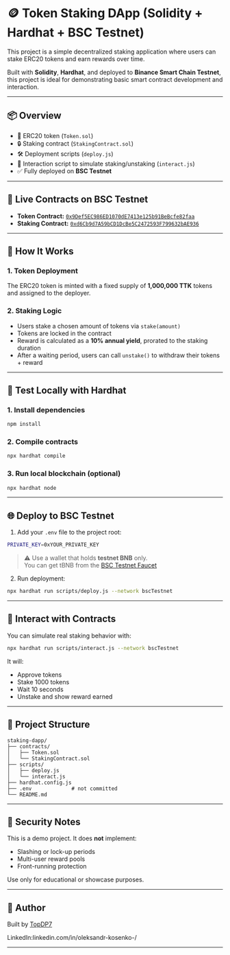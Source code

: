 # 🪙 Token Staking DApp (Solidity + Hardhat + BSC Testnet)

This project is a simple decentralized staking application where users can stake ERC20 tokens and earn rewards over time.

Built with **Solidity**, **Hardhat**, and deployed to **Binance Smart Chain Testnet**, this project is ideal for demonstrating basic smart contract development and interaction.

---

## 📦 Overview

- 🧱 ERC20 token (`Token.sol`)
- 🔒 Staking contract (`StakingContract.sol`)
- 🛠 Deployment scripts (`deploy.js`)
- 🤝 Interaction script to simulate staking/unstaking (`interact.js`)
- ✅ Fully deployed on **BSC Testnet**

---

## 🔗 Live Contracts on BSC Testnet

- **Token Contract:** [`0x9Def5EC986ED1070dE7413e125b91BeBcfe82faa`](https://testnet.bscscan.com/address/0x9Def5EC986ED1070dE7413e125b91BeBcfe82faa)
- **Staking Contract:** [`0xd6Cb9d7A59bCD1DcBe5C2472593F799632bAE936`](https://testnet.bscscan.com/address/0xd6Cb9d7A59bCD1DcBe5C2472593F799632bAE936)

---

## 🚀 How It Works

### 1. Token Deployment

The ERC20 token is minted with a fixed supply of **1,000,000 TTK** tokens and assigned to the deployer.

### 2. Staking Logic

- Users stake a chosen amount of tokens via `stake(amount)`
- Tokens are locked in the contract
- Reward is calculated as a **10% annual yield**, prorated to the staking duration
- After a waiting period, users can call `unstake()` to withdraw their tokens + reward

---

## 🧪 Test Locally with Hardhat

### 1. Install dependencies

```bash
npm install
```

### 2. Compile contracts

```bash
npx hardhat compile
```

### 3. Run local blockchain (optional)

```bash
npx hardhat node
```

---

## 🌐 Deploy to BSC Testnet

1. Add your `.env` file to the project root:

```bash
PRIVATE_KEY=0xYOUR_PRIVATE_KEY
```

> ⚠️ Use a wallet that holds **testnet BNB** only.  
> You can get tBNB from the [BSC Testnet Faucet](https://testnet.bnbchain.org/faucet-smart)

2. Run deployment:

```bash
npx hardhat run scripts/deploy.js --network bscTestnet
```

---

## 🤖 Interact with Contracts

You can simulate real staking behavior with:

```bash
npx hardhat run scripts/interact.js --network bscTestnet
```

It will:
- Approve tokens
- Stake 1000 tokens
- Wait 10 seconds
- Unstake and show reward earned

---

## 📁 Project Structure

```
staking-dapp/
├── contracts/
│   ├── Token.sol
│   └── StakingContract.sol
├── scripts/
│   ├── deploy.js
│   └── interact.js
├── hardhat.config.js
├── .env             # not committed
└── README.md
```

---

## 🔐 Security Notes

This is a demo project. It does **not** implement:

- Slashing or lock-up periods
- Multi-user reward pools
- Front-running protection

Use only for educational or showcase purposes.

---

## 👤 Author

Built by [TopDP7](https://github.com/TopDP7)  

LinkedIn:linkedin.com/in/oleksandr-kosenko-/

---
